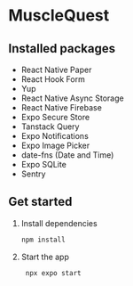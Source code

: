 # MuscleQuest

## Installed packages

- React Native Paper
- React Hook Form
- Yup
- React Native Async Storage
- React Native Firebase
- Expo Secure Store
- Tanstack Query
- Expo Notifications
- Expo Image Picker
- date-fns (Date and Time)
- Expo SQLite
- Sentry

## Get started

1. Install dependencies

   ```bash
   npm install
   ```

2. Start the app

   ```bash
    npx expo start
   ```
